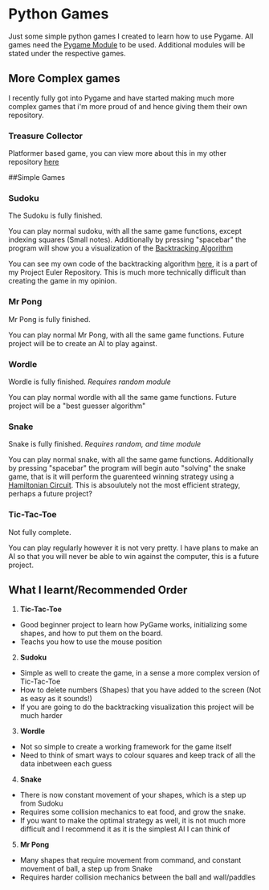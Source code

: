 # Python Games

Just some simple python games I created to learn how to use Pygame. All games need the [Pygame Module](https://www.pygame.org/wiki/GettingStarted) to be used. Additional modules will be stated under the respective games.

## More Complex games

I recently fully got into Pygame and have started making much more complex games that i'm more proud of and hence giving them their own repository.

### Treasure Collector

Platformer based game, you can view more about this in my other repository [here](https://github.com/igorvanloo/Treasure-Collector)


##Simple Games

### Sudoku

The Sudoku is fully finished. 

You can play normal sudoku, with all the same game functions, except indexing squares (Small notes).
Additionally by pressing "spacebar" the program will show you a visualization of the [Backtracking Algorithm](https://en.wikipedia.org/wiki/Sudoku_solving_algorithms)

You can see my own code of the backtracking algorithm [here](https://github.com/igorvanloo/Project-Euler-Explained/blob/main/Finished%20Problems/pe00096%20-%20Sudoku.py), it is a part of my Project Euler Repository. This is much more technically difficult than creating the game in my opinion.

### Mr Pong

Mr Pong is fully finished.

You can play normal Mr Pong, with all the same game functions. Future project will be to create an AI to play against.

### Wordle

Wordle is fully finished. *Requires random module*

You can play normal wordle with all the same game functions. Future project will be a "best guesser algorithm"

### Snake

Snake is fully finished. *Requires random, and time module*

You can play normal snake, with all the same game functions.
Additionally by pressing "spacebar" the program will begin auto "solving" the snake game, that is it will perform the guarenteed winning strategy using a [Hamiltonian Circuit](https://en.wikipedia.org/wiki/Hamiltonian_path). This is absoulutely not the most efficient strategy, perhaps a future project?

### Tic-Tac-Toe

Not fully complete.

You can play regularly however it is not very pretty. I have plans to make an AI so that you will never be able to win against the computer, this is a future project.

## What I learnt/Recommended Order

1. **Tic-Tac-Toe**
  * Good beginner project to learn how PyGame works, initializing some shapes, and how to put them on the board.
  * Teachs you how to use the mouse position
2. **Sudoku**
  * Simple as well to create the game, in a sense a more complex version of Tic-Tac-Toe
  * How to delete numbers (Shapes) that you have added to the screen (Not as easy as it sounds!)
  * If you are going to do the backtracking visualization this project will be much harder
3. **Wordle**
  * Not so simple to create a working framework for the game itself
  * Need to think of smart ways to colour squares and keep track of all the data inbetween each guess
4. **Snake**
  * There is now constant movement of your shapes, which is a step up from Sudoku
  * Requires some collision mechanics to eat food, and grow the snake.
  * If you want to make the optimal strategy as well, it is not much more difficult and I recommend it as it is the simplest AI I can think of
5. **Mr Pong**
  * Many shapes that require movement from command, and constant movement of ball, a step up from Snake
  * Requires harder collision mechanics between the ball and wall/paddles
